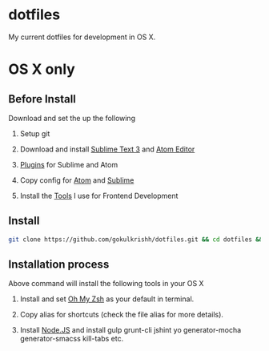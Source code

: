 # dotfiles

My current dotfiles for development in OS X.

# OS X only

## Before Install

Download and set the up the following

1. Setup git

1. Download and install [Sublime Text 3](www.sublimetext.com/3) and [Atom Editor](https://atom.io/)

1. [Plugins](https://github.com/gokulkrishh/Tools-I-use#text-editors) for Sublime and Atom

1. Copy config for [Atom](https://gist.github.com/gokulkrishh/bb54b5fd5a2832567eaf) and [Sublime](https://gist.github.com/gokulkrishh/509f5a7cbc4077ccd857)

1. Install the  [Tools](https://github.com/gokulkrishh/Tools-I-use) I use for Frontend Development

## Install

```bash
git clone https://github.com/gokulkrishh/dotfiles.git && cd dotfiles && sh bash mac-setup.sh
```

## Installation process

Above command will install the following tools in your OS X

1. Install and set [Oh My Zsh](https://github.com/robbyrussell/oh-my-zsh) as your default in terminal.

1. Copy alias for shortcuts (check the file alias for more details).

1. Install [Node.JS](https://nodejs.org/en/) and install gulp grunt-cli jshint yo generator-mocha generator-smacss kill-tabs etc.
